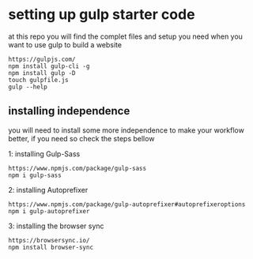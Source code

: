 # setting up gulp starter code

at this repo you will find the complet files and setup you need when you want to use gulp to build a website
```
https://gulpjs.com/
npm install gulp-cli -g
npm install gulp -D
touch gulpfile.js
gulp --help
```

## installing independence

you will need to install some more independence to make your workflow better, if you need so check the steps bellow

1: installing Gulp-Sass

```
https://www.npmjs.com/package/gulp-sass
npm i gulp-sass
```

2: installing Autoprefixer

```
https://www.npmjs.com/package/gulp-autoprefixer#autoprefixeroptions
npm i gulp-autoprefixer
```

3: installing the browser sync

```
https://browsersync.io/
npm install browser-sync
```